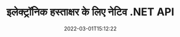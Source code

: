---
############################# Static ############################
layout: "product"
date: 2022-03-01T15:12:22
draft: false
#operation: 
#signaturetype: 
#fileformat: 
#productName: Java
lang: hi
#productCode: java
#otherformats: 
#breadcrumb: Put  signature on  for Java
product: "Signature"
product_tag: "signature"
platform: ".NET"
platform_tag: "net"

############################# Head ############################
head_title: ".NET डिजिटल सिग्नेचर एपीआई - इलेक्ट्रॉनिक साइन पीडीएफ वर्ड एक्सेल इमेज"
head_description: "सी# .नेट डिजिटल सिग्नेचर एपीआई, ई-सिग्नेचर लाइब्रेरी पीडीएफ, वर्ड, एक्सेल स्प्रेडशीट, पॉवरपॉइंट, इमेज और ग्राफिक्स डॉक्यूमेंट फॉर्मेट पर इलेक्ट्रॉनिक रूप से हस्ताक्षर करने के लिए।"

############################# Header ############################
title: "इलेक्ट्रॉनिक हस्ताक्षर के लिए नेटिव .NET API"
description: "दस्तावेज़ स्वरूपों में डिजिटल हस्ताक्षर जोड़ें और .NET अनुप्रयोगों में लोकप्रिय ई-हस्ताक्षर प्रकार (टेक्स्ट, इमेज, क्यूआर-कोड, बारकोड, स्टाम्प, और मेटाडेटा) लागू करें।"
button:
    enable: true

############################# SubMenu ############################
submenu:
    enable: true
    
    left:
        img_alt: "GroupDocs.Signature for .NET"
        image: "https://www.groupdocs.cloud/templates/groupdocs/images/product-logos/groupdocs-signature-net.png"
        product: "GroupDocs.Signature"
        platform: ".NET"

    middle:
        button:
            # button loop
            - link: "#overview"
              text: "अवलोकन"

            # button loop
            - link: "#features"
              text: "विशेषताएँ"

            # button loop
            - link: "#support"
              text: "सहायता"

            # button loop
            - link: "https://products.groupdocs.app/signature"
              text: "लाइव डेमो"

            # button loop
            - link: "https://purchase.groupdocs.com/pricing/signature/net"
              text: "मूल्य निर्धारण"

    right:
        link_download: "https://downloads.groupdocs.com/signature"
        link_learn: "https://docs.groupdocs.com/signature/net/"
        link_buy: "https://purchase.groupdocs.com"

############################# Overview ############################
overview:
    enable: true
    content: |
      C#, ASP.NET और अन्य .NET-आधारित तकनीकों में एप्लिकेशन बनाने के लिए .NET API के लिए GroupDocs.Signature का उपयोग करें, जो आपको PDF, Microsoft Word, Excel स्प्रेडशीट, PowerPoint प्रस्तुतियों, छवियों, OpenDocument और जैसे डिजिटल व्यावसायिक दस्तावेज़ों पर हस्ताक्षर करने की अनुमति देता है। किसी भी अतिरिक्त सॉफ़्टवेयर को स्थापित करने की आवश्यकता के बिना अन्य उद्योग मानक फ़ाइल स्वरूप। यह इलेक्ट्रॉनिक सिग्नेचर लाइब्रेरी काम करने में आसान है और .NET डेवलपर आसानी से अपने एप्लिकेशन में उन्नत डिजिटल सिग्नेचर फीचर जोड़ सकते हैं, जिससे उपयोगकर्ता लोकप्रिय दस्तावेज़ प्रारूपों से सुरक्षित रूप से साइन, खोज और ई-हस्ताक्षर सत्यापित कर सकते हैं। यह टेक्स्ट, इमेज, बारकोड, क्यूआर-कोड, फॉर्म फील्ड, स्टैम्प और मेटाडेटा जैसे विभिन्न प्रकार के हस्ताक्षर को लागू करने का समर्थन करता है।  

      दस्‍तावेज़ हस्‍ताक्षर API आपको सरल और उन्‍नत खोज विकल्‍पों से सशक्‍त बनाता है ताकि आप दस्‍तावेज़ पर अपने आवश्‍यक हस्‍ताक्षरों का तुरंत पता लगा सकें। सिग्नेचर स्टाइलिंग, अपीयरेंस मैनेजमेंट और सिग्नेचर प्रॉपर्टी जैसे डायमेंशन, शैडो, अलाइनमेंट आदि को कस्टमाइज करने के विकल्प भी इस फीचर से भरपूर डॉक्युमेंट साइनिंग एपीआई के साथ संभव हैं।  

      .NET के लिए GroupDocs.Signature का उपयोग किसी भी विकास के वातावरण में किया जा सकता है जो .NET प्लेटफॉर्म का समर्थन करता है। यह सभी .NET आधारित भाषाओं के साथ संगत है और लोकप्रिय ऑपरेटिंग सिस्टम (Windows, Linux, MacOS) का समर्थन करता है जहां मोनो या .NET फ्रेमवर्क (.NET कोर सहित) स्थापित किए जा सकते हैं।
    tabs:
      enable: true
      
      ## TAB ONE ##
      tab_one:
        description: |
          .NET के लिए GroupDocs.Signature का अवलोकन निम्नलिखित है:
      
        left:
          enable: true
          icon: "fab fa-html5"
          title: "हस्ताक्षर के प्रकार"
          content: |
            * पाठ हस्ताक्षर
            * छवि हस्ताक्षर
            * डिजीटल हस्ताक्षर
            * क्यूआर-कोड हस्ताक्षर
            * बारकोड हस्ताक्षर
            * स्टाम्प हस्ताक्षर
            * मेटाडेटा हस्ताक्षर
      
      ## TAB TWO ##
      tab_two:
        description: |
          GroupDocs.Signature for .NET सभी लोकप्रिय दस्तावेज़ स्वरूपों पर हस्ताक्षर करने का समर्थन करता है। कोड की केवल कुछ पंक्तियों के साथ, अपने .NET अनुप्रयोगों में PDF हस्ताक्षर, Microsoft Office Word, Excel स्प्रेडशीट, छवि, HTML, Outlook ईमेल, OneNote, प्रोजेक्ट और ग्राफ़िक्स हस्ताक्षर क्षमताएँ जोड़ें। [समर्थित दस्तावेज़ प्रारूप।](https://docs.groupdocs.com/signature/net/supported-document-formats/)

        left:
          enable: true
          table:
            # table loop
            - title: "Microsoft Office"
              content: |
                * **Word:** DOC, DOCX, DOCM, DOT, DOTX, DOTM, RTF, TXT
                * **Excel:** XLS, XLSX, XLSM, XLSB, XLTM, XLT, XLTM, XLTX, XLAM, SXC, SpreadsheetML
                * **PowerPoint:** PPT, PPTX, PPS, PPSX, PPSM, POT, POTM, POTX, PPTM

        right:
          enable: true
          table:
            # table loop
            - title: "Images & Other Formats"
              content: |
                * **इमेजिस**: JPG, BMP, PNG, TIFF, GIF, DCM, WEBP
                * **OpenDocument**: ODT, OTT, OTS, ODS, ODP, OTP, ODG
                * **Jpeg2000**: JP2, JPF, JPX, J2K, J2C, JPM
                * **जिन मेटाफ़ाइल्स**: EMF, WMF, CMX
                * **पोर्टेबल**: PDF
                * **स्केलेबल वेक्टर ग्राफिक्स**: CDR, SVG
                * **Adobe Photoshop**: PSD
                * **अन्य**: DJVU

      ## TAB THREE ##
      tab_three:
        description: |
          GroupDocs.Signature for .NET निम्नलिखित ऑपरेटिंग सिस्टम, फ्रेमवर्क और पैकेज मैनेजरों का समर्थन करता है:
        
        left:
          enable: true
          table:
            # table loop
            - icon: "fab fa-windows"
              title: "ऑपरेटिंग सिस्टम"
              content: |
                * Windows Desktop
                * Windows Server
                * Windows Azure
                * Linux
                * MacOS

            # table loop
            - icon: "fas fa-code"
              title: "समर्थित ढांचे"
              content: |
                * .NET Framework 2.0 or higher
                * Mono Framework 1.2 or higher
                * .NET Standard 2.0
                * .NET Core 2.0
                * .NET Core 2.1

        right:
          enable: true
          table:
            # table loop
            - icon: "fas fa-box"
              title: "पैकेज प्रबंधक"
              content: |
                * NuGet

            # table loop
            - icon: "fas fa-tools"
              title: "विकास वातावरण"
              content: |
                * Microsoft Visual Studio
                * Xamarin.Android
                * Xamarin.IOS
                * Xamarin.Mac
                * MonoDevelop

############################# Features ############################
features:
    enable: true
    title: ".NET सुविधाओं के लिए GroupDocs.Signature"

    feature:
      # feature loop
      - icon: "fas fa-copy"
        content: "समर्थित दस्तावेज़ स्वरूपों से ई-हस्ताक्षर बनाएं, खोजें, अपडेट करें, छिपाएं, सत्यापित करें और हटाएं"

      # feature loop
      - icon: "fas fa-eye"
        content: "एक्सेल स्प्रेडशीट के लिए XML उन्नत इलेक्ट्रॉनिक हस्ताक्षर (XAdES) निर्दिष्ट करें"

      # feature loop
      - icon: "fas fa-bolt"
        content: "क्यूआर-कोड, बारकोड और छवि हस्ताक्षरों के साथ हस्ताक्षरित दस्तावेजों से छवि सामग्री को पुनः प्राप्त करें"
      
      # feature loop
      - icon: "fas fa-file-powerpoint"
        content: "टेक्स्ट या छवि हस्ताक्षर और विशिष्ट पृष्ठ पर जगह के लिए ऊंचाई, चौड़ाई, मार्जिन और संरेखण सेट करें"

      # feature loop
      - icon: "fas fa-code"
        content: "PowerPoint प्रस्तुति दस्तावेज़ों को खोजें, सत्यापित करें और डिजिटल रूप से हस्ताक्षर करें"

      # feature loop
      - icon: "fas fa-cloud"
        content: "नेटिव टेक्स्ट वॉटरमार्क के साथ वर्ड प्रोसेसिंग दस्तावेज़ स्वरूपों पर हस्ताक्षर करें"

      # feature loop
      - icon: "fas fa-remove-format"
        content: "आयताकार स्टाम्प हस्ताक्षर प्रकार के लिए गोल कोनों का समर्थन करता है"

      # feature loop
      - icon: "fas fa-comment-slash"
        content: "विशिष्ट एक्सेल शीट पर टेक्स्ट या इमेज सिग्नेचर लागू करें या सभी शीट्स पर ई-सिग्नेचर सेट करें"

      # feature loop
      - icon: "fas fa-location-arrow"
        content: "एक्सेल शीट में टेक्स्ट या इमेज सिग्नेचर रखने के लिए विशेष पंक्ति और कॉलम संख्या निर्दिष्ट करें"

      # feature loop
      - icon: "fas fa-border-all"
        content: "Microsoft PowerPoint में टेक्स्ट सिग्नेचर पर शैडो लागू करें और उसका रंग, कोण और पारदर्शिता सेट करें"

      # feature loop
      - icon: "fas fa-wrench"
        content: "एक्सेल शीट्स के लिए टेक्स्ट सिग्नेचर बॉर्डर स्टाइल्स और फॉन्ट विकल्प कॉन्फ़िगर करें"

      # feature loop
      - icon: "fas fa-columns"
        content: "छवि हस्ताक्षर प्रकार सेट करें, उदा. गोल या चौकोर और कॉन्फ़िगर मार्जिन, फ़ॉन्ट रंग, रोटेशन"

      # feature loop
      - icon: "fas fa-file-word"
        content: "सिग्नेचर लाइन के साथ दस्तावेज़ों, स्प्रेडशीट और PDF फ़ाइल पर डिजिटल प्रमाणपत्र लागू करें"

      # feature loop
      - icon: "fas fa-envelope"
        content: "टेक्स्ट सिग्नेचर में कलर सेटिंग, ट्रांसपेरेंसी और रोटेशन लागू करें"

      # feature loop
      - icon: "fas fa-print"
        content: "सेटअप चमक और ग्रेस्केल विकल्प और एक छवि में छवि हस्ताक्षर का इंडेंटेशन निर्दिष्ट करें"

      # feature loop
      - icon: "fas fa-file-archive"
        content: "कस्टम ऑब्जेक्ट एम्बेड करें, पीडीएफ दस्तावेज़ के मेटाडेटा सिग्नेचर वैल्यू को सीरियलाइज़ करने के साथ-साथ एन्क्रिप्ट और डिक्रिप्ट करें"

      # feature loop
      - icon: "fas fa-lock"
        content: "PDF दस्तावेज़ों से डिजिटल हस्ताक्षरों के प्रकटन को छिपाएँ, निकालें या अनुकूलित करें"

      # feature loop
      - icon: "fas fa-file-code"
        content: "डिजिटल फॉर्म फील्ड के साथ पीडीएफ दस्तावेजों पर हस्ताक्षर करें, और टेक्स्ट सिग्नेचर इमेज, एनोटेशन, स्टिकर या वॉटरमार्क के रूप में"
      
      # feature loop
      - icon: "fas fa-fill-drip"
        content: "एमएस वर्ड और पीडीएफ दस्तावेजों के फॉर्म फील्ड में टेक्स्ट सिग्नेचर डालें"

      # feature loop
      - icon: "fas fa-file-excel"
        content: "Word फ़ाइलों के लिए प्रसंस्करण हस्ताक्षर या ई-हस्ताक्षर विस्तारित सत्यापन के लिए दस्तावेजों के मनमाना पृष्ठ निर्दिष्ट करें"

      # feature loop
      - icon: "fas fa-heading"
        content: "हस्ताक्षरित छवि फ़ाइल को अलग-अलग प्रारूप में सहेजें और हस्ताक्षरित स्प्रेडशीट को छवि या बहु-पृष्ठ TIFF के रूप में निर्यात करें"

      # feature loop
      - icon: "fas fa-project-diagram"
        content: "हस्ताक्षरित फ़ाइलों को पासवर्ड असाइन करें, संशोधित करें और निकालें और पासवर्ड संरक्षित फ़ाइलों पर ई-हस्ताक्षर लागू करें"

      # feature loop
      - icon: "fas fa-cube"
        content: "मेटाडेटा में कस्टम ऑब्जेक्ट्स के साथ ई-साइन वर्कशीट, पॉवरपॉइंट स्लाइड, वर्ड डॉक्यूमेंट और इमेज"

      # feature loop
      - icon: "fab fa-uncharted"
        content: "सेटअप सिग्नेचर ब्रश स्टाइल्स सॉलिड, टेक्सचर, लीनियर ग्रेडिएंट और रेडियल ग्रेडिएंट के रूप में"

      # feature loop
      - icon: "fab fa-uncharted"
        content: "कस्टम एनक्रिप्टेड क्यूआर-कोड टेक्स्ट या डेटा के साथ दस्तावेजों पर हस्ताक्षर करें"

      # feature loop
      - icon: "fab fa-uncharted"
        content: "छवि दस्तावेज़ के रूप में डीजेवीयू प्रारूप के साथ फ़ाइलें खोजें और साइन करें"

      # feature loop
      - icon: "fab fa-uncharted"
        content: "दस्तावेज़ जानकारी निकालें, उदाहरण के लिए, पृष्ठ गणना, फ़ाइल URL के माध्यम से"

      # feature loop
      - icon: "fab fa-uncharted"
        content: "छवि दस्तावेज़ों के रूप में CorelDraw फ़ाइलें खोजें, हस्ताक्षर करें और सत्यापित करें"

      # feature loop
      - icon: "fab fa-uncharted"
        content: "मेटाडेटा में संग्रहीत संसाधित या हटाए गए हस्ताक्षर जानकारी का इतिहास रखें"

      # feature loop
      - icon: "fab fa-uncharted"
        content: "क्यूआर-कोड में कस्टम डेटा ऑब्जेक्ट, वीकार्ड या ईमेल ऑब्जेक्ट जोड़ें और पीडीएफ फाइलों में एन्क्रिप्टेड क्यूआर-कोड सत्यापित करें"

    more_feature:
      # more_feature_loop
      - title: "आसानी से डिजिटल हस्ताक्षर जोड़ें"
        content: |
          GroupDocs.Signature for .NET API आपको समर्थित फ़ाइल स्वरूपों में विभिन्न प्रकार के हस्ताक्षर जोड़ने की अनुमति देता है। टेक्स्ट, इमेज, डिजिटल, स्टैम्प, क्यूआर-कोड, बारकोड और मेटाडेटा जैसे सिग्नेचर टाइप्स को .NET के लिए GroupDocs.Signature का उपयोग करके लागू किया जा सकता है। निम्नलिखित कोड उदाहरण दिखाता है कि पीडीएफ दस्तावेज़ में टेक्स्ट हस्ताक्षर कैसे लागू करें:

          ```cs
          using (Signature signature = new Signature("D:\\sample.pdf"))
          {
          TextSignOptions options = new TextSignOptions("John Smith")
          {
          // पाठ का रंग सेट करें
          ForeColor = Color.Red
          };
          // फ़ाइल करने के लिए दस्तावेज़ पर हस्ताक्षर करें
          signature.Sign("D:\\signed.pdf", options);
          }
          ```

      # more_feature_loop
      - title: "समर्थित बारकोड हस्ताक्षर प्रकार"
        content: |
          हमारा सिग्नेचर मैनीपुलेशन एपीआई आपको समर्थित दस्तावेज़ स्वरूपों में बारकोड सिग्नेचर लागू करने की सुविधा प्रदान करता है। .NET के लिए GroupDocs.Signature विभिन्न बारकोड प्रकारों का समर्थन करता है, जैसे, Code128, Code39Extended, Code39Standard, EAN14, EAN8, ITF14, UPCA, और UPCE। सभी पंजीकृत बारकोड प्रकारों का समर्थन करने के लिए "AllTypes" नामक एक स्थिर वस्तु भी प्रदान की जाती है।

      # more_feature_loop
      - title: "खोज हस्ताक्षर और प्रमाण पत्र"
        content: |
          GroupDocs.Signature for .NET API, आपको Word दस्तावेज़ों, Excel स्प्रेडशीट और PDF फ़ाइलों से डिजिटल प्रमाणपत्र खोजने की अनुमति देता है। आप सिस्टम में पंजीकृत सभी डिजिटल प्रमाणपत्र भी प्राप्त कर सकते हैं। .NET API के लिए GroupDocs.Signature का उपयोग करके मेटाडेटा हस्ताक्षरों को Word दस्तावेज़ों, एक्सेल स्प्रेडशीट्स, छवियों और PDF फ़ाइलों में भी खोजा जा सकता है।  

          GroupDocs.Signature for .NET API के माध्यम से, आप किसी भी दस्तावेज़, प्रस्तुति, स्प्रेडशीट, छवि, साथ ही PDF फ़ाइल में QR-कोड और बारकोड हस्ताक्षर खोज सकते हैं और खोज प्रगति प्राप्त कर सकते हैं। आप क्यूआर-कोड हस्ताक्षर के साथ हस्ताक्षरित दस्तावेज़ों से कस्टम डेटा ऑब्जेक्ट भी खोज सकते हैं।

      # more_feature_loop
      - title: "बारकोड के लिए उन्नत खोज विकल्प"
        content: |
          आप GroupDocs.Signature for.NET API के माध्यम से अपने आवश्यक बारकोड को बहुत आसानी से खोज और ढूँढ सकते हैं, क्योंकि हमारा सिग्नेचर API उन्नत खोज विकल्प प्रदान करता है। ये आपको किसी विशेष पृष्ठ पर बारकोड खोजने, पूरे दस्तावेज़ में खोजने, खोजने के लिए अलग-अलग पृष्ठ निर्दिष्ट करने (प्रथम, अंतिम, सम, विषम), विशेष एन्कोडिंग प्रकार के बारकोड की खोज करने, विशिष्ट टेक्स्ट स्ट्रिंग के आधार पर बारकोड खोजने या बारकोड खोजने में सक्षम बनाते हैं। "शामिल है" विकल्प के साथ स्ट्रिंग पर आधारित।

############################# Support ############################
support:
    enable: true

############################# Solutions ############################
solutions:
    enable: true
    title: "GroupDocs.Signature अन्य लोकप्रिय विकास वातावरणों के लिए दस्तावेज़ पर हस्ताक्षर करने वाले API प्रदान करता है"

    solution:
        # solution loop
        - img_alt: "GroupDocs.Signature for Java"
          image: "https://www.groupdocs.cloud/templates/groupdocs/images/product-logos/groupdocs-signature-java.png"
          product: "GroupDocs.Signature"
          platform: "Java"
          link: "/signature/java/"

############################# Back to top ###############################
back_to_top:
  enable: true
---